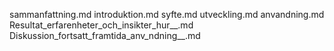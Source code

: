 sammanfattning.md
introduktion.md
syfte.md
utveckling.md
anvandning.md
Resultat_erfarenheter_och_insikter_hur__.md
Diskussion_fortsatt_framtida_anv_ndning__.md
